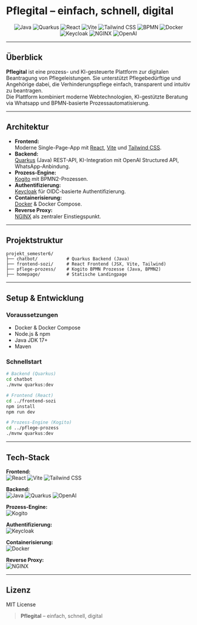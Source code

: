 # Pflegital – einfach, schnell, digital

<p align="center">
  <img src="https://img.shields.io/badge/Java-ED8B00?logo=java&logoColor=white" alt="Java" />
  <img src="https://img.shields.io/badge/Quarkus-4695EB?logo=quarkus&logoColor=white" alt="Quarkus" />
  <img src="https://img.shields.io/badge/React-61DAFB?logo=react&logoColor=black" alt="React" />
  <img src="https://img.shields.io/badge/Vite-646CFF?logo=vite&logoColor=white" alt="Vite" />
  <img src="https://img.shields.io/badge/Tailwind_CSS-06B6D4?logo=tailwindcss&logoColor=white" alt="Tailwind CSS" />
  <img src="https://img.shields.io/badge/BPMN-0052CC?logo=apachekafka&logoColor=white" alt="BPMN" />
  <img src="https://img.shields.io/badge/Docker-2496ED?logo=docker&logoColor=white" alt="Docker" />
  <img src="https://img.shields.io/badge/Keycloak-0066FF?logo=keycloak&logoColor=white" alt="Keycloak" />
  <img src="https://img.shields.io/badge/NGINX-009639?logo=nginx&logoColor=white" alt="NGINX" />
  <img src="https://img.shields.io/badge/OpenAI-412991?logo=openai&logoColor=white" alt="OpenAI" />
</p>

---

## Überblick

**Pflegital** ist eine prozess- und KI-gesteuerte Plattform zur digitalen Beantragung von Pflegeleistungen. Sie unterstützt Pflegebedürftige und Angehörige dabei, die Verhinderungspflege einfach, transparent und intuitiv zu beantragen.  
Die Plattform kombiniert moderne Webtechnologien, KI-gestützte Beratung via Whatsapp und BPMN-basierte Prozessautomatisierung.

---

## Architektur

- **Frontend:**  
  Moderne Single-Page-App mit [React](https://react.dev/), [Vite](https://vitejs.dev/) und [Tailwind CSS](https://tailwindcss.com/).
- **Backend:**  
  [Quarkus](https://quarkus.io/) (Java) REST-API, KI-Integration mit OpenAI Structured API, WhatsApp-Anbindung.
- **Prozess-Engine:**  
  [Kogito](https://kogito.kie.org/) mit BPMN2-Prozessen.
- **Authentifizierung:**  
  [Keycloak](https://www.keycloak.org/) für OIDC-basierte Authentifizierung.
- **Containerisierung:**  
  [Docker](https://www.docker.com/) & Docker Compose.
- **Reverse Proxy:**  
  [NGINX](https://www.nginx.com/) als zentraler Einstiegspunkt.

---

## Projektstruktur

```
projekt_semester6/
├── chatbot/           # Quarkus Backend (Java)
├── frontend-sozi/     # React Frontend (JSX, Vite, Tailwind)
├── pflege-prozess/    # Kogito BPMN Prozesse (Java, BPMN2)
├── homepage/          # Statische Landingpage
```

---

## Setup & Entwicklung

### Voraussetzungen

- Docker & Docker Compose
- Node.js & npm
- Java JDK 17+
- Maven

### Schnellstart

```bash
# Backend (Quarkus)
cd chatbot
./mvnw quarkus:dev

# Frontend (React)
cd ../frontend-sozi
npm install
npm run dev

# Prozess-Engine (Kogito)
cd ../pflege-prozess
./mvnw quarkus:dev
```

---

## Tech-Stack

**Frontend:**  
![React](https://img.shields.io/badge/React-61DAFB?logo=react&logoColor=black)
![Vite](https://img.shields.io/badge/Vite-646CFF?logo=vite&logoColor=white)
![Tailwind CSS](https://img.shields.io/badge/Tailwind_CSS-06B6D4?logo=tailwindcss&logoColor=white)

**Backend:**  
![Java](https://img.shields.io/badge/Java-ED8B00?logo=java&logoColor=white)
![Quarkus](https://img.shields.io/badge/Quarkus-4695EB?logo=quarkus&logoColor=white)
![OpenAI](https://img.shields.io/badge/OpenAI-412991?logo=openai&logoColor=white)

**Prozess-Engine:**  
![Kogito](https://img.shields.io/badge/BPMN-0052CC?logo=apachekafka&logoColor=white)

**Authentifizierung:**  
![Keycloak](https://img.shields.io/badge/Keycloak-0066FF?logo=keycloak&logoColor=white)

**Containerisierung:**  
![Docker](https://img.shields.io/badge/Docker-2496ED?logo=docker&logoColor=white)

**Reverse Proxy:**  
![NGINX](https://img.shields.io/badge/NGINX-009639?logo=nginx&logoColor=white)

---


## Lizenz

MIT License

> **Pflegital** – einfach, schnell, digital




